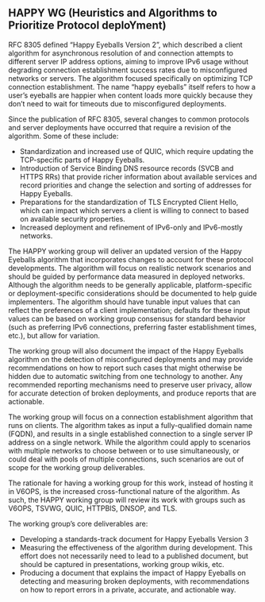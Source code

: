 ## HAPPY WG (Heuristics and Algorithms to Prioritize Protocol deploYment)

RFC 8305 defined “Happy Eyeballs Version 2”, which described a client algorithm 
for asynchronous resolution of and connection attempts to different server IP 
address options, aiming to improve IPv6 usage without degrading connection
establishment success rates due to misconfigured networks or servers. The
algorithm focused specifically on optimizing TCP connection establishment.
The name “happy eyeballs” itself refers to how a user’s eyeballs are happier
when content loads more quickly because they don’t need to wait for timeouts
due to misconfigured deployments.

Since the publication of RFC 8305, several changes to common protocols and 
server deployments have occurred that require a revision of the algorithm. Some 
of these include:

- Standardization and increased use of QUIC, which require updating the
  TCP-specific parts of Happy Eyeballs.
- Introduction of Service Binding DNS resource records (SVCB and HTTPS RRs) that
  provide richer information about available services and record priorities
  and change the selection and sorting of addresses for Happy Eyeballs.
- Preparations for the standardization of TLS Encrypted Client Hello, which
  can impact which servers a client is willing to connect to based on available
  security properties.
- Increased deployment and refinement of IPv6-only and IPv6-mostly networks.

The HAPPY working group will deliver an updated version of the Happy Eyeballs 
algorithm that incorporates changes to account for these protocol developments.
The algorithm will focus on realistic network scenarios and should be guided by
performance data measured in deployed networks. Although the algorithm
needs to be generally applicable, platform-specific or deployment-specific
considerations should be documented to help guide implementers. The algorithm
should have tunable input values that can reflect
the preferences of a client implementation; defaults for these input values
can be based on working group consensus for standard behavior
(such as preferring IPv6 connections, preferring faster establishment times,
etc.), but allow for variation.

The working group will also document the impact of the Happy Eyeballs algorithm
on the detection of misconfigured deployments and may provide recommendations on
how to report such cases that might otherwise be hidden due to automatic switching
from one technology to another. Any recommended reporting mechanisms need to
preserve user privacy, allow for accurate detection of broken deployments,
and produce reports that are actionable.

The working group will focus on a connection establishment algorithm that
runs on clients. The algorithm takes as input a fully-qualified domain name
(FQDN), and results in a single established connection to a single server IP
address on a single network. While the algorithm could apply to scenarios with
multiple networks to choose between or to use simultaneously, or could deal
with pools of multiple connections, such scenarios are out of scope for the
working group deliverables.

The rationale for having a working group for this work, instead of hosting it in
V6OPS, is the increased cross-functional nature of the algorithm. As such, the 
HAPPY working group will review its work with groups such as V6OPS, TSVWG, QUIC, 
HTTPBIS, DNSOP, and TLS.

The working group’s core deliverables are:

- Developing a standards-track document for Happy Eyeballs Version 3
- Measuring the effectiveness of the algorithm during development. This effort
  does not necessarily need to lead to a published document, but should be
  captured in presentations, working group wikis, etc.
- Producing a document that explains the impact of Happy Eyeballs on
  detecting and measuring broken deployments, with recommendations on
  how to report errors in a private, accurate, and actionable way.
